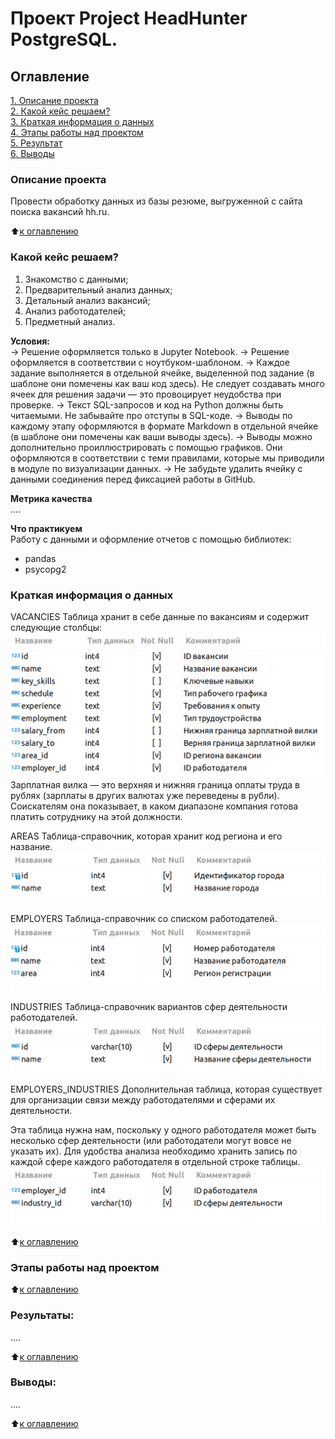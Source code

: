 # Проект Project HeadHunter PostgreSQL.

## Оглавление  
[1. Описание проекта](README.md#Описание-проекта)  
[2. Какой кейс решаем?](README.md#Какой-кейс-решаем)  
[3. Краткая информация о данных](README.md#Краткая-информация-о-данных)  
[4. Этапы работы над проектом](README.md#Этапы-работы-над-проектом)  
[5. Результат](README.md#Результат)    
[6. Выводы](README.md#Выводы) 

### Описание проекта    
Провести обработку данных из базы резюме, выгруженной с сайта поиска вакансий hh.ru.

:arrow_up:[к оглавлению](_)


### Какой кейс решаем?    
1. Знакомство с данными;
2. Предварительный анализ данных;
3. Детальный анализ вакансий;
4. Анализ работодателей;
5. Предметный анализ.

**Условия:**  
→ Решение оформляется только в Jupyter Notebook.
→ Решение оформляется в соответствии с ноутбуком-шаблоном.
→ Каждое задание выполняется в отдельной ячейке, выделенной под задание (в шаблоне они помечены как ваш код здесь). Не следует создавать много ячеек для решения задачи — это провоцирует неудобства при проверке.
→ Текст SQL-запросов и код на Python должны быть читаемыми. Не забывайте про отступы в SQL-коде.
→ Выводы по каждому этапу оформляются в формате Markdown в отдельной ячейке (в шаблоне они помечены как ваши выводы здесь).
→ Выводы можно дополнительно проиллюстрировать с помощью графиков. Они оформляются в соответствии с теми правилами, которые мы приводили в модуле по визуализации данных.
→ Не забудьте удалить ячейку с данными соединения перед фиксацией работы в GitHub.

**Метрика качества**     
....

**Что практикуем**     
Работу с данными и оформление отчетов с помощью библиотек:
- pandas
- psycopg2


### Краткая информация о данных
VACANCIES
Таблица хранит в себе данные по вакансиям и содержит следующие столбцы:
![alt text](image.png)
Зарплатная вилка — это верхняя и нижняя граница оплаты труда в рублях (зарплаты в других валютах уже переведены в рубли). Соискателям она показывает, в каком диапазоне компания готова платить сотруднику на этой должности.

AREAS
Таблица-справочник, которая хранит код региона и его название.
![alt text](image-1.png)

EMPLOYERS
Таблица-справочник со списком работодателей.
![alt text](image-2.png)

INDUSTRIES
Таблица-справочник вариантов сфер деятельности работодателей.
![alt text](image-3.png)

EMPLOYERS_INDUSTRIES
Дополнительная таблица, которая существует для организации связи между работодателями и сферами их деятельности.

Эта таблица нужна нам, поскольку у одного работодателя может быть несколько сфер деятельности (или работодатели могут вовсе не указать их). Для удобства анализа необходимо хранить запись по каждой сфере каждого работодателя в отдельной строке таблицы.
![alt text](image-4.png)


:arrow_up:[к оглавлению](README.md#Оглавление)


### Этапы работы над проектом  


:arrow_up:[к оглавлению](README.md#Оглавление)


### Результаты:  
....

:arrow_up:[к оглавлению](README.md#Оглавление)


### Выводы:  
....

:arrow_up:[к оглавлению](README.md#Оглавление)

